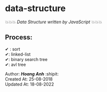 # data-structure

💥💥💥 _Data Structure written by JavaScript_ 💥💥💥

## Process:

✔ : sort  
✔: linked-list  
✔: binary search tree  
✔: avl tree

Author: **_Hoang Anh_** :shipit:  
Created At: 25-08-2018  
Updated At: 18-08-2022
